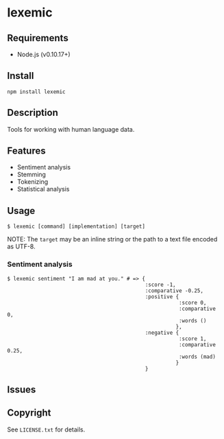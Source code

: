 # lexemic

## Requirements

* Node.js (v0.10.17+)

## Install

	npm install lexemic

## Description

Tools for working with human language data.

## Features

* Sentiment analysis
* Stemming
* Tokenizing
* Statistical analysis

## Usage

```
$ lexemic [command] [implementation] [target]
```
NOTE: The `target` may be an inline string or the path to a text file encoded as UTF-8.

### Sentiment analysis

```
$ lexemic sentiment "I am mad at you." # => {  
                                             :score -1,  
                                             :comparative -0.25,  
                                             :positive {  
                                                        :score 0,  
                                                        :comparative 0,  
                                                        :words ()  
                                                       },  
                                             :negative {  
                                                        :score 1,  
                                                        :comparative 0.25,  
                                                        :words (mad)  
                                                       }  
                                             }
```

## Issues

## Copyright

See `LICENSE.txt` for details.
